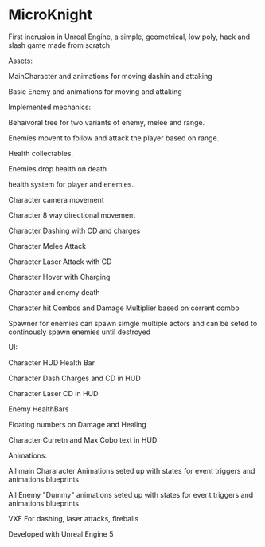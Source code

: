 # MicroKnight


First incrusion in Unreal Engine, a simple, geometrical, low poly, hack and slash game made from scratch

Assets:

MainCharacter and animations for moving dashin and attaking

Basic Enemy and animations for moving and attaking



Implemented mechanics:

Behaivoral tree for two variants of enemy, melee and range.

Enemies movent to follow and attack the player based on range.

Health collectables.

Enemies drop health on death

health system for player and enemies.

Character camera movement

Character 8 way directional movement

Character Dashing with CD and charges

Character Melee Attack

Character Laser Attack with CD

Character Hover with Charging

Character and enemy death

Character hit Combos and Damage Multiplier based on corrent combo

Spawner for enemies can spawn simgle multiple actors and can be seted to continously spawn enemies until destroyed





UI:

Character HUD Health Bar

Character Dash Charges and CD in HUD

Character Laser CD in HUD

Enemy HealthBars

Floating numbers on Damage and Healing

Character Curretn and Max Cobo text in HUD



Animations:

All main Chararacter Animations seted up with states for event triggers and animations blueprints

All Enemy "Dummy" animations seted up with states for event triggers and animations blueprints

VXF For dashing, laser attacks, fireballs

Developed with Unreal Engine 5

